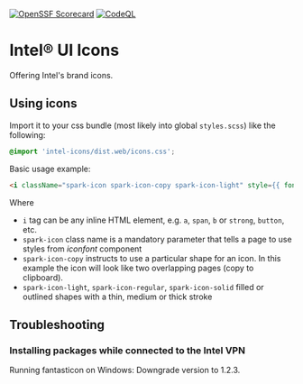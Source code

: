 [![OpenSSF Scorecard](https://api.scorecard.dev/projects/github.com/intel/intel-ui-icons/badge)](https://scorecard.dev/viewer/?uri=github.com/intel/intel-ui-icons)
[![CodeQL](https://github.com/intel/intel-ui-icons/workflows/CodeQL/badge.svg)](https://github.com/intel/intel-ui-icons/security/code-scanning)

# Intel® UI Icons

Offering Intel's brand icons.

## Using icons

Import it to your css bundle (most likely into global `styles.scss`) like
the following:

```scss
@import 'intel-icons/dist.web/icons.css';
```

Basic usage example:

```html
<i className="spark-icon spark-icon-copy spark-icon-light" style={{ fontFamily: 'spark-icon' }} />
```

Where

- `i` tag can be any inline HTML element, e.g. `a`, `span`, `b` or `strong`, `button`, etc.
- `spark-icon` class name is a mandatory parameter that tells a page to use styles from _iconfont_ component
- `spark-icon-copy` instructs to use a particular shape for an icon. In this example the icon will look like two overlapping pages (copy to clipboard).
- `spark-icon-light`, `spark-icon-regular`, `spark-icon-solid` filled or outlined shapes with a thin, medium or thick stroke

## Troubleshooting

### Installing packages while connected to the Intel VPN

Running fantasticon on Windows: Downgrade version to 1.2.3.
